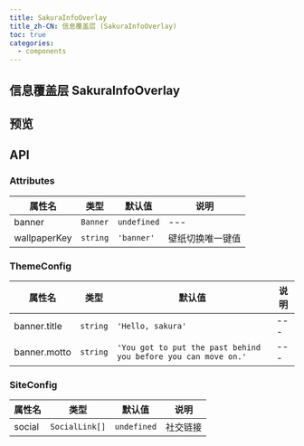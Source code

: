 ```yaml
---
title: SakuraInfoOverlay
title_zh-CN: 信息覆盖层 (SakuraInfoOverlay)
toc: true
categories:
  - components
---
```


## 信息覆盖层 SakuraInfoOverlay

## 预览

<SakuraInfoOverlayPG />

## API

### Attributes

| 属性名 | 类型 | 默认值 | 说明 |
| --- | --- | --- | --- |
| banner | `Banner` | `undefined` | --- |
| wallpaperKey | `string` | `'banner'` | 壁纸切换唯一键值 |

### ThemeConfig

| 属性名 | 类型 | 默认值 | 说明 |
| --- | --- | --- | --- |
| banner.title | `string` | `'Hello, sakura'` | --- |
| banner.motto | `string` | `'You got to put the past behind you before you can move on.'` | --- |

### SiteConfig

| 属性名 | 类型 | 默认值 | 说明 |
| --- | --- | --- | --- |
| social | `SocialLink[]` | `undefined` | 社交链接 |
